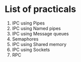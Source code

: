 # List of practicals

1. IPC using Pipes
2. IPC using Named pipes
3. IPC using Message queues
4. Semaphores
5. IPC using Shared memory
6. IPC using Sockets
7. RPC